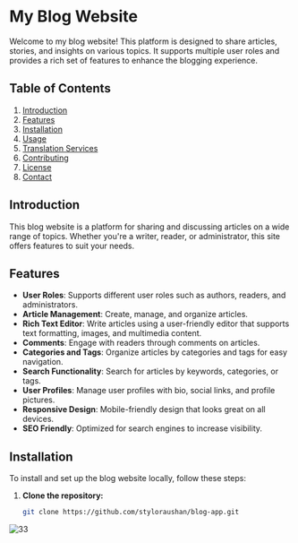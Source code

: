 # My Blog Website

Welcome to my blog website! This platform is designed to share articles, stories, and insights on various topics. It supports multiple user roles and provides a rich set of features to enhance the blogging experience.

## Table of Contents

1. [Introduction](#introduction)
2. [Features](#features)
3. [Installation](#installation)
4. [Usage](#usage)
5. [Translation Services](#translation-services)
6. [Contributing](#contributing)
7. [License](#license)
8. [Contact](#contact)

## Introduction

This blog website is a platform for sharing and discussing articles on a wide range of topics. Whether you're a writer, reader, or administrator, this site offers features to suit your needs.

## Features

- **User Roles**: Supports different user roles such as authors, readers, and administrators.
- **Article Management**: Create, manage, and organize articles.
- **Rich Text Editor**: Write articles using a user-friendly editor that supports text formatting, images, and multimedia content.
- **Comments**: Engage with readers through comments on articles.
- **Categories and Tags**: Organize articles by categories and tags for easy navigation.
- **Search Functionality**: Search for articles by keywords, categories, or tags.
- **User Profiles**: Manage user profiles with bio, social links, and profile pictures.
- **Responsive Design**: Mobile-friendly design that looks great on all devices.
- **SEO Friendly**: Optimized for search engines to increase visibility.

## Installation

To install and set up the blog website locally, follow these steps:

1. **Clone the repository:**
   ```bash
   git clone https://github.com/styloraushan/blog-app.git


![33](https://github.com/styloraushan/Blog-WebApp/assets/142259385/12910f86-621c-4ddb-a333-67239a271f16)
